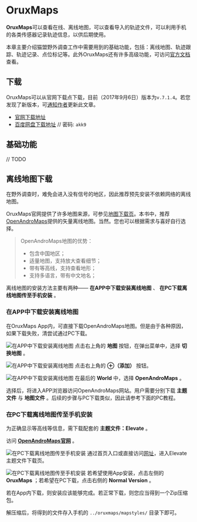 # OruxMaps

**OruxMaps**可以查看在线、离线地图，可以查看导入的轨迹文件，可以利用手机的各类传感器记录轨迹信息，以供后期使用。

本章主要介绍猫盟野外调查工作中需要用到的基础功能，包括：离线地图、轨迹跟踪、轨迹记录、点位标记等。此外OruxMaps还有许多高级功能，可访问[官方文档](http://www.oruxmaps.com/oruxmapsmanual_zh.pdf "OruxMaps中文文档")查看。

## 下载

OruxMaps可以从官网下载点下载，目前（2017年9月6日）版本为`v.7.1.4`。若您发现了新版本，可[通知作者](https://github.com/konrumi/field-investigation-startup/issues/new "提出Issues")更新此文章。

- [官网下载地址](http://www.oruxmaps.com/OruxMaps7.1.4.apk "OruxMaps v.7.1.4 官网下载")
- [百度网盘下载地址](https://pan.baidu.com/s/1ge2t6mv "OruxMaps v.7.1.4 百度网盘下载") // 密码: `akk9`

## 基础功能

// TODO

## 离线地图下载

在野外调查时，难免会进入没有信号的地区，因此推荐预先安装不依赖网络的离线地图。

OruxMaps官网提供了许多地图来源，可参见[地图下载页](http://www.oruxmaps.com/cs/en/maps "OruxMaps地图下载")。本书中，推荐[OpenAndroMaps](https://www.openandromaps.org/en/downloads "OpenAndroMaps")提供的矢量离线地图。当然。您也可以根据需求与喜好自行选择。

> OpenAndroMaps地图的优势：
> - 包含中国地区；
> - 适量地图，支持放大查看细节；
> - 带有等高线，支持查看地形；
> - 支持多语言，带有中文地名；

离线地图的安装方法主要有两种—— **在APP中下载安装离线地图** 、 **在PC下载离线地图传至手机安装** 。

### 在APP中下载安装离线地图

在OruxMaps App内，可直接下载OpenAndroMaps地图。但是由于各种原因，如果下载失败，清尝试通过PC下载。

![在APP中下载安装离线地图](../asset/map-tools/download-map-via-app-00.png)
点击右上角的 **地图** 按钮，在弹出菜单中，选择 **切换地图** 。

![在APP中下载安装离线地图](../asset/map-tools/download-map-via-app-01.png)
点击右上角的 **⊕（添加）** 按钮。

![在APP中下载安装离线地图](../asset/map-tools/download-map-via-app-02.png)
在最后的 **World** 中，选择 **OpenAndroMaps** 。

选择后，将进入APP浏览器访问OpenAndroMaps网站。用户需要分别下载 **主题文件** 与 **地图文件** 。后续的步骤与PC下载类似，因此请参考下面的PC教程。

### 在PC下载离线地图传至手机安装

为正确显示等高线等信息，需下载配套的 **主题文件：Elevate** 。

访问 **[OpenAndroMaps官网](https://www.openandromaps.org/en/downloads "OpenAndroMaps")** 。

![在PC下载离线地图传至手机安装](../asset/map-tools/download-map-via-pc-00.png)
通过首页入口或直接访问[网址](https://www.openandromaps.org/en/legend/elevate-mountain-hike-theme "Elevate下载")，进入Elevate主题文件下载页。

![在PC下载离线地图传至手机安装](../asset/map-tools/download-map-via-pc-01.png)
若希望使用App安装，点击左侧的 **OruxMaps** ；若希望在PC下载，点击右侧的 **Normal Version** 。

若在App内下载，则安装应该能够完成。若正常下载，则您应当得到一个Zip压缩包。

解压缩后，将得到的文件存入手机的 `../oruxmaps/mapstyles/` 目录下即可。